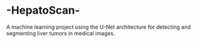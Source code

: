 # -HepatoScan-
A machine learning project using the U-Net architecture for detecting and segmenting liver tumors in medical  images.
